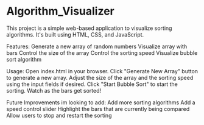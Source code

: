 # Algorithm_Visualizer
This project is a simple web-based application to visualize sorting algorithms. It's built using HTML, CSS, and JavaScript.

Features:
Generate a new array of random numbers
Visualize array with bars
Control the size of the array
Control the sorting speed
Visualize bubble sort algorithm


Usage:
Open index.html in your browser.
Click "Generate New Array" button to generate a new array.
Adjust the size of the array and the sorting speed using the input fields if desired.
Click "Start Bubble Sort" to start the sorting.
Watch as the bars get sorted!


Future Improvements im looking to add:
Add more sorting algorithms
Add a speed control slider
Highlight the bars that are currently being compared
Allow users to stop and restart the sorting
